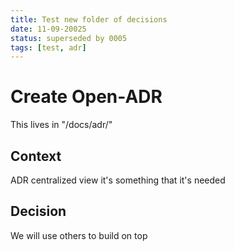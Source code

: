 ```yaml
---
title: Test new folder of decisions
date: 11-09-20025
status: superseded by 0005
tags: [test, adr]
---
```


# Create Open-ADR
This lives in "/docs/adr/"

## Context
ADR centralized view it's something that it's needed

## Decision
We will use others to build on top
